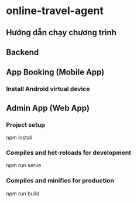 # online-travel-agent
## Hướng dẫn chạy chương trình

## Backend

## App Booking (Mobile App)
### Install Android virtual device

## Admin App (Web App)
### Project setup
npm install
### Compiles and hot-reloads for development
npm run serve
### Compiles and minifies for production
npm run build

